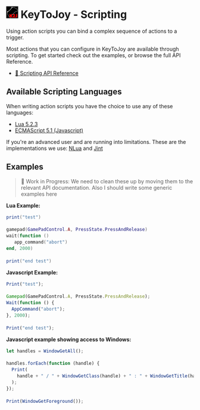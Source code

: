 # ![](KeyToJoy/Graphics/Icons/icon32.png?raw=true) KeyToJoy - Scripting
Using action scripts you can bind a complex sequence of actions to a trigger.

Most actions that you can configure in KeyToJoy are available through scripting. To get started check out the examples, or browse the full API Reference.

* [📃 Scripting API Reference](Index.md)



## Available Scripting Languages
When writing action scripts you have the choice to use any of these languages:
* [Lua 5.2.3](https://www.lua.org/manual/5.2/)
* [ECMAScript 5.1 (Javascript)](https://262.ecma-international.org/5.1/)

If you're an advanced user and are running into limitations. These are the implementations we use: [NLua](https://github.com/NLua/NLua) and [Jint](https://github.com/sebastienros/jint)


## Examples
> 🚧 Work in Progress: We need to clean these up by moving them to the relevant API documentation. Also I should write some generic examples here

**Lua Example:**

```lua
print("test")

gamepad(GamePadControl.A, PressState.PressAndRelease)
wait(function ()
   app_command("abort")
end, 2000)

print("end test")
```

**Javascript Example:**

```js
Print("test");

Gamepad(GamePadControl.A, PressState.PressAndRelease);
Wait(function () {
  AppCommand("abort");
}, 2000);

Print("end test");
```

**Javascript example showing access to Windows:**

```js
let handles = WindowGetAll();

handles.forEach(function (handle) {
  Print(
    handle + " / " + WindowGetClass(handle) + " : " + WindowGetTitle(handle)
  );
});

Print(WindowGetForeground());
```
